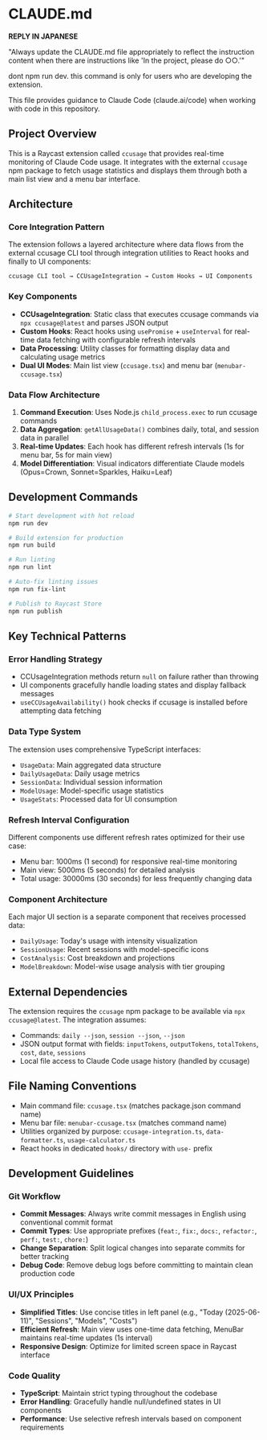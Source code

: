 # CLAUDE.md

**REPLY IN JAPANESE**

"Always update the CLAUDE.md file appropriately to reflect the instruction content when there are instructions like 'In the project, please do ○○.'"

dont npm run dev. this command is only for users who are developing the extension.

This file provides guidance to Claude Code (claude.ai/code) when working with code in this repository.

## Project Overview

This is a Raycast extension called `ccusage` that provides real-time monitoring of Claude Code usage. It integrates with the external `ccusage` npm package to fetch usage statistics and displays them through both a main list view and a menu bar interface.

## Architecture

### Core Integration Pattern

The extension follows a layered architecture where data flows from the external ccusage CLI tool through integration utilities to React hooks and finally to UI components:

```
ccusage CLI tool → CCUsageIntegration → Custom Hooks → UI Components
```

### Key Components

- **CCUsageIntegration**: Static class that executes ccusage commands via `npx ccusage@latest` and parses JSON output
- **Custom Hooks**: React hooks using `usePromise` + `useInterval` for real-time data fetching with configurable refresh intervals
- **Data Processing**: Utility classes for formatting display data and calculating usage metrics
- **Dual UI Modes**: Main list view (`ccusage.tsx`) and menu bar (`menubar-ccusage.tsx`)

### Data Flow Architecture

1. **Command Execution**: Uses Node.js `child_process.exec` to run ccusage commands
2. **Data Aggregation**: `getAllUsageData()` combines daily, total, and session data in parallel
3. **Real-time Updates**: Each hook has different refresh intervals (1s for menu bar, 5s for main view)
4. **Model Differentiation**: Visual indicators differentiate Claude models (Opus=Crown, Sonnet=Sparkles, Haiku=Leaf)

## Development Commands

```bash
# Start development with hot reload
npm run dev

# Build extension for production
npm run build

# Run linting
npm run lint

# Auto-fix linting issues
npm run fix-lint

# Publish to Raycast Store
npm run publish
```

## Key Technical Patterns

### Error Handling Strategy

- CCUsageIntegration methods return `null` on failure rather than throwing
- UI components gracefully handle loading states and display fallback messages
- `useCCUsageAvailability()` hook checks if ccusage is installed before attempting data fetching

### Data Type System

The extension uses comprehensive TypeScript interfaces:

- `UsageData`: Main aggregated data structure
- `DailyUsageData`: Daily usage metrics
- `SessionData`: Individual session information
- `ModelUsage`: Model-specific usage statistics
- `UsageStats`: Processed data for UI consumption

### Refresh Interval Configuration

Different components use different refresh rates optimized for their use case:

- Menu bar: 1000ms (1 second) for responsive real-time monitoring
- Main view: 5000ms (5 seconds) for detailed analysis
- Total usage: 30000ms (30 seconds) for less frequently changing data

### Component Architecture

Each major UI section is a separate component that receives processed data:

- `DailyUsage`: Today's usage with intensity visualization
- `SessionUsage`: Recent sessions with model-specific icons
- `CostAnalysis`: Cost breakdown and projections
- `ModelBreakdown`: Model-wise usage analysis with tier grouping

## External Dependencies

The extension requires the `ccusage` npm package to be available via `npx ccusage@latest`. The integration assumes:

- Commands: `daily --json`, `session --json`, `--json`
- JSON output format with fields: `inputTokens`, `outputTokens`, `totalTokens`, `cost`, `date`, `sessions`
- Local file access to Claude Code usage history (handled by ccusage)

## File Naming Conventions

- Main command file: `ccusage.tsx` (matches package.json command name)
- Menu bar file: `menubar-ccusage.tsx` (matches command name)
- Utilities organized by purpose: `ccusage-integration.ts`, `data-formatter.ts`, `usage-calculator.ts`
- React hooks in dedicated `hooks/` directory with `use-` prefix

## Development Guidelines

### Git Workflow

- **Commit Messages**: Always write commit messages in English using conventional commit format
- **Commit Types**: Use appropriate prefixes (`feat:`, `fix:`, `docs:`, `refactor:`, `perf:`, `test:`, `chore:`)
- **Change Separation**: Split logical changes into separate commits for better tracking
- **Debug Code**: Remove debug logs before committing to maintain clean production code

### UI/UX Principles  

- **Simplified Titles**: Use concise titles in left panel (e.g., "Today (2025-06-11)", "Sessions", "Models", "Costs")
- **Efficient Refresh**: Main view uses one-time data fetching, MenuBar maintains real-time updates (1s interval)
- **Responsive Design**: Optimize for limited screen space in Raycast interface

### Code Quality

- **TypeScript**: Maintain strict typing throughout the codebase
- **Error Handling**: Gracefully handle null/undefined states in UI components
- **Performance**: Use selective refresh intervals based on component requirements
